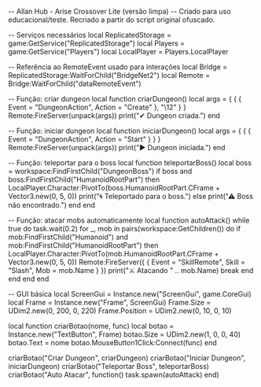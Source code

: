-- Allan Hub - Arise Crossover Lite (versão limpa)
-- Criado para uso educacional/teste. Recriado a partir do script original ofuscado.

-- Serviços necessários
local ReplicatedStorage = game:GetService("ReplicatedStorage")
local Players = game:GetService("Players")
local LocalPlayer = Players.LocalPlayer

-- Referência ao RemoteEvent usado para interações
local Bridge = ReplicatedStorage:WaitForChild("BridgeNet2")
local Remote = Bridge:WaitForChild("dataRemoteEvent")

-- Função: criar dungeon
local function criarDungeon()
    local args = {
        {
            {
                Event = "DungeonAction",
                Action = "Create"
            },
            "\12"
        }
    }
    Remote:FireServer(unpack(args))
    print("✔ Dungeon criada.")
end

-- Função: iniciar dungeon
local function iniciarDungeon()
    local args = {
        {
            {
                Event = "DungeonAction",
                Action = "Start"
            }
        }
    }
    Remote:FireServer(unpack(args))
    print("▶ Dungeon iniciada.")
end

-- Função: teleportar para o boss
local function teleportarBoss()
    local boss = workspace:FindFirstChild("DungeonBoss")
    if boss and boss:FindFirstChild("HumanoidRootPart") then
        LocalPlayer.Character:PivotTo(boss.HumanoidRootPart.CFrame + Vector3.new(0, 5, 0))
        print("🌀 Teleportado para o boss.")
    else
        print("⚠ Boss não encontrado.")
    end
end

-- Função: atacar mobs automaticamente
local function autoAttack()
    while true do
        task.wait(0.2)
        for _, mob in pairs(workspace:GetChildren()) do
            if mob:FindFirstChild("Humanoid") and mob:FindFirstChild("HumanoidRootPart") then
                LocalPlayer.Character:PivotTo(mob.HumanoidRootPart.CFrame + Vector3.new(0, 5, 0))
                Remote:FireServer({
                    {
                        Event = "SkillRemote",
                        Skill = "Slash",
                        Mob = mob.Name
                    }
                })
                print("⚔ Atacando " .. mob.Name)
                break
            end
        end
    end
end

-- GUI básica
local ScreenGui = Instance.new("ScreenGui", game.CoreGui)
local Frame = Instance.new("Frame", ScreenGui)
Frame.Size = UDim2.new(0, 200, 0, 220)
Frame.Position = UDim2.new(0, 10, 0, 10)

local function criarBotao(nome, func)
    local botao = Instance.new("TextButton", Frame)
    botao.Size = UDim2.new(1, 0, 0, 40)
    botao.Text = nome
    botao.MouseButton1Click:Connect(func)
end

criarBotao("Criar Dungeon", criarDungeon)
criarBotao("Iniciar Dungeon", iniciarDungeon)
criarBotao("Teleportar Boss", teleportarBoss)
criarBotao("Auto Atacar", function()
    task.spawn(autoAttack)
end)